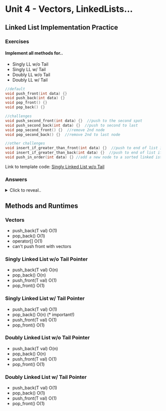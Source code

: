 # Unit 4 - Vectors, LinkedLists...
## Linked List Implementation Practice
### Exercises
#### Implement all methods for..
- Singly LL w/o Tail 
- Singly LL w/ Tail
- Doubly LL w/o Tail
- Doubly LL w/ Tail
```cpp
//default
void push_front(int data) {}
void push_back(int data) {}
void pop_front() {}
void pop_back() {}

//challenges
void push_second_front(int data) {}  //push to the second spot
void push_second_back(int data) {}  //push to second to last
void pop_second_front() {}  //remove 2nd node
void pop_second_back() {}  //remove 2nd to last node

//other challenges
void insert_if_greater_than_front(int data) {}  //push to end of list if the value if greater than the first
void insert_if_greater_than_back(int data) {}  //push to end of list if that value is less than the last
void push_in_order(int data) {} //add a new node to a sorted linked ist
```

Link to template code: [Singly Linked List w/o Tail](SinglyLL.cpp)

### Answers
<details>
  <summary>Click to reveal..</summary>

  ### Singly Linked List w/o Tail
  ```cpp
    void push_front(int data) {
        if (head == nullptr) {
            head = new Node(data);
            return;
        }  

        Node * myNode = new Node(data);
        myNode->next = head;
        head = myNode;
    }

    void push_back(int data) {
        if (head == nullptr) {
            head = new Node(data);
            return;
        }   

        Node * curr = head;
        while (curr->next != nullptr) {
            curr = curr->next;
        }
        curr->next = new Node(data);
        curr->next->next = nullptr;
    }

    void pop_front() {
        if (not head) {
            return;
        }
        if (head->next = nullptr) {
            delete head;
            head = nullptr;
            return;
        }
        Node * temp = head->next;
        delete head;
        head = temp;
    }

  void pop_back() {
        if (not head) {
            return;
        }
        if (head->next = nullptr) {
            delete head;
            head = nullptr;
            return;
        }

        Node* curr = head;
        while (curr->next->next != nullptr) {
            curr = curr->next;
        }
        delete curr->next;
        curr->next = nullptr;
    }
  
    
  ```
  ### Singly Linked List w/ Tail
   ```cpp
  
  ```

  ### Doubly Linked List w/o Tail
   ```cpp
  
  ```

  ### Doubly Linked List w/ Tail
   ```cpp
  
  ```
  
</details>















## Methods and Runtimes
### Vectors
- push_back(T val) O(1)
- pop_back() O(1)
- operator[] O(1)
- can't push front with vectors

### Singly Linked List w/o Tail Pointer
- push_back(T val) O(n)
- pop_back() O(n)
- push_front(T val) O(1)
- pop_front() O(1)

### Singly Linked List w/ Tail Pointer
- push_back(T val) O(1)
- pop_back() O(n) (* important!)
- push_front(T val) O(1)
- pop_front() O(1)

### Doubly Linked List w/o Tail Pointer
- push_back(T val) O(n)
- pop_back() O(n)
- push_front(T val) O(1)
- pop_front() O(1)

### Doubly Linked List w/ Tail Pointer
- push_back(T val) O(1)
- pop_back() O(1) 
- push_front(T val) O(1)
- pop_front() O(1)

